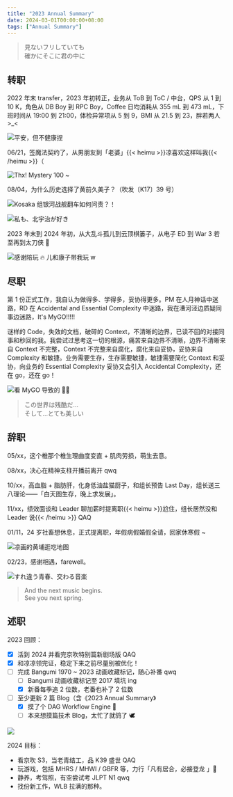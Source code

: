```yaml
---
title: "2023 Annual Summary"
date: 2024-03-01T00:00:00+08:00
tags: ["Annual Summary"]
---
```


> 見ないフリしていても  
> 確かにそこに君の中に

## 转职

2022 年末 transfer，2023 年初转正，业务从 ToB 到 ToC / 中台，QPS 从 1 到 10 K，角色从 DB Boy 到 RPC Boy，Coffee 日均消耗从 355 mL 到 473 mL，下班时间从 19:00 到 21:00，体检异常项从 5 到 9，BMI 从 21.5 到 23，胖若两人 >_<

![](/images/2023-annual-summary/01.jpg "平安，但不健康捏")

06/21，签魔法契约了，从男朋友到「老婆」{{< heimu >}}凉喜欢这样叫我{{< /heimu >}}（

![](/images/2023-annual-summary/02.jpg "Thx! Mystery 100 ~")

08/04，为什么历史选择了黄前久美子？（吹发〔K17〕39 号）

![](/images/2023-annual-summary/03.png "Kosaka 组银河战舰翻车如何问责？！")

![](/images/2023-annual-summary/04.jpg "私も、北宇治が好き")

2023 年末到 2024 年初，从大乱斗孤儿到云顶棋篓子，从电子 ED 到 War 3 若至再到太刀侠 🦐

![](/images/2023-annual-summary/05.png "感谢陪玩 🔥 儿和康子带我玩 w")

## 尽职

第 1 份正式工作，我自认为做得多、学得多，妥协得更多。PM 在人月神话中迷路，RD 在 Accidental and Essential Complexity 中迷路，我在漕河泾边质疑同事边迷路，It's MyGO!!!!!

谜样的 Code，失效的文档，破碎的 Context，不清晰的边界，已读不回的对接同事和秒回的我。我尝试过思考这一切的根源，痛苦来自边界不清晰，边界不清晰来自 Context 不完整，Context 不完整来自腐化，腐化来自妥协，妥协来自 Complexity 和敏捷。业务需要生存，生存需要敏捷，敏捷需要简化 Context 和妥协，向业务的 Essential Complexity 妥协又会引入 Accidental Complexity，还在 go，还在 go！

![](/images/2023-annual-summary/06.jpg "看 MyGO 导致的 ☝🏻")

> この世界は残酷だ…  
> そして…とても美しい

## 辞职

05/xx，这个椎那个椎生理曲度变直 + 肌肉劳损，萌生去意。

08/xx，决心在精神支柱开播前离开 qwq

10/xx，高血脂 + 脂肪肝，化身低油盐猫厨子，和组长预告 Last Day，组长送三八理论——「白天图生存，晚上求发展」。

11/xx，绩效面谈和 Leader 聊加薪时提离职{{< heimu >}}尬住，组长居然没和 Leader 说{{< /heimu >}} QAQ

01/11，24 岁社畜想休息，正式提离职，年假病假婚假全请，回家休寒假 ~

![](/images/2023-annual-summary/07.jpg "凉画的黄埔逛吃地图")

02/23，感谢相遇，farewell。

![](/images/2023-annual-summary/08.jpg "すれ違う青春、交わる音楽")

> And the next music begins.  
> See you next spring.

## 述职

2023 回顾：

- [x] 活到 2024 并看完京吹特别篇新剧场版 QAQ
- [x] 和凉凉领完证，稳定下来之前尽量别被优化！
- [ ] 完成 Bangumi 1970 ~ 2023 动画收藏标记，随心补番 qwq
    - [ ] Bangumi 动画收藏标记至 2017 填坑 ing
    - [x] 新番每季追 2 位数，老番也补了 2 位数
- [ ] 至少更新 2 篇 Blog（含《2023 Annual Summary》
    - [x] 摸了个 DAG Workflow Engine 🦀
    - [ ] 本来想摸篇技术 Blog，太忙了就鸽了 🕊

[![](https://github-readme-stats.vercel.app/api/pin/?username=makisevon&repo=flow&show_owner=true&hide_border=true)](https://github.com/makisevon/flow)

2024 目标：

- 看京吹 S3，当老青结工，品 K39 盛世 QAQ
- 玩游戏，包括 MHRS / MHWI / GBFR 等，力行「凡有居合，必接登龙 」🦐
- 静养，考驾照，有空尝试考 JLPT N1 qwq
- 找份新工作，WLB 拉满的那种。
